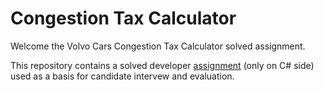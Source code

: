 # Congestion Tax Calculator

Welcome the Volvo Cars Congestion Tax Calculator solved assignment.

This repository contains a solved developer [assignment](ASSIGNMENT.md) (only on C# side) used as a basis for candidate intervew and evaluation.

